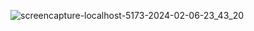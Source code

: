 
![screencapture-localhost-5173-2024-02-06-23_43_20](https://github.com/Nazmul66/todo_app/assets/114352364/c4d7d4f0-94cf-44e3-ac7c-b0dc709bedd4)
